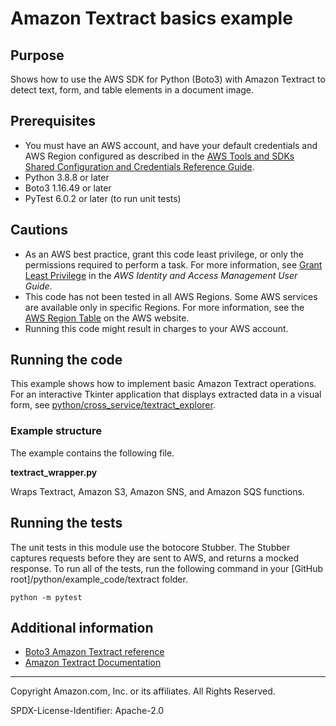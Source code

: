 # Amazon Textract basics example

## Purpose

Shows how to use the AWS SDK for Python (Boto3) with Amazon Textract to detect text, 
form, and table elements in a document image. 

## Prerequisites

- You must have an AWS account, and have your default credentials and AWS Region
  configured as described in the [AWS Tools and SDKs Shared Configuration and
  Credentials Reference Guide](https://docs.aws.amazon.com/credref/latest/refdocs/creds-config-files.html).
- Python 3.8.8 or later
- Boto3 1.16.49 or later
- PyTest 6.0.2 or later (to run unit tests)

## Cautions

- As an AWS best practice, grant this code least privilege, or only the 
  permissions required to perform a task. For more information, see 
  [Grant Least Privilege](https://docs.aws.amazon.com/IAM/latest/UserGuide/best-practices.html#grant-least-privilege) 
  in the *AWS Identity and Access Management 
  User Guide*.
- This code has not been tested in all AWS Regions. Some AWS services are 
  available only in specific Regions. For more information, see the 
  [AWS Region Table](https://aws.amazon.com/about-aws/global-infrastructure/regional-product-services/)
  on the AWS website.
- Running this code might result in charges to your AWS account.

## Running the code

This example shows how to implement basic Amazon Textract operations. For
an interactive Tkinter application that displays extracted data in a visual form, see 
[python/cross_service/textract_explorer](https://github.com/awsdocs/aws-doc-sdk-examples/tree/master/python/cross_service/textract_explorer). 

### Example structure

The example contains the following file.

**textract_wrapper.py**

Wraps Textract, Amazon S3, Amazon SNS, and Amazon SQS functions.

## Running the tests

The unit tests in this module use the botocore Stubber. The Stubber captures requests 
before they are sent to AWS, and returns a mocked response. To run all of the tests, 
run the following command in your 
[GitHub root]/python/example_code/textract folder.

```    
python -m pytest
```

## Additional information

- [Boto3 Amazon Textract reference](https://boto3.amazonaws.com/v1/documentation/api/latest/reference/services/textract.html)
- [Amazon Textract Documentation](https://docs.aws.amazon.com/textract/)

---
Copyright Amazon.com, Inc. or its affiliates. All Rights Reserved.

SPDX-License-Identifier: Apache-2.0
